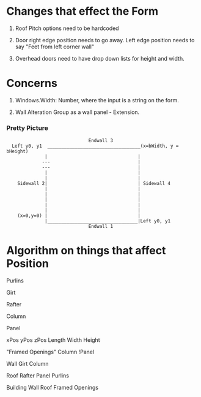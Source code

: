 # Changes that effect the Form

1. Roof Pitch options need to be hardcoded

2. Door right edge position needs to go away. Left edge position needs to say "Feet from left corner wall"

3. Overhead doors need to have drop down lists for height and width.

# Concerns

1. Windows.Width: Number, where the input is a string on the form.

2. Wall Alteration Group as a wall panel - Extension.

### Pretty Picture

                                  Endwall 3
      Left y0, y1  __________________________________(x=bWidth, y = bHeight)
                  |                                 |
                 ---                                |
                 ---                                |
                  |                                 |
                  |                                 |
        Sidewall 2|                                 | Sidewall 4
                  |                                 |
                  |                                 |
                  |                                 |
                  |                                 |
                  |                                 |
        (x=0,y=0) |                                 |
                  |_________________________________|Left y0, y1
                                  Endwall 1

# Algorithm on things that affect Position

Purlins

Girt

Rafter

Column

Panel

xPos
yPos
zPos
Length
Width
Height

"Framed Openings"
Column
!Panel

Wall
Girt
Column

Roof
Rafter
Panel
Purlins

Building
Wall
Roof
Framed Openings
